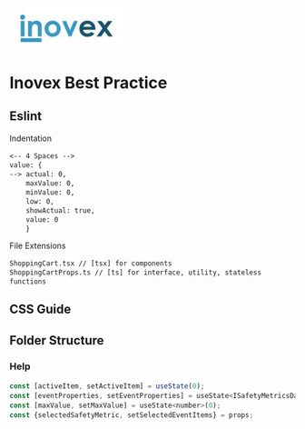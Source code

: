 <p>
<img src='Inovex-logo.jpg' width='200' alt='inovex logo'>
</p>

# Inovex Best Practice

## Eslint

Indentation
```
<-- 4 Spaces -->
value: {
--> actual: 0,
    maxValue: 0,
    minValue: 0,
    low: 0,
    showActual: true,
    value: 0
    }
```

File Extensions
```
ShoppingCart.tsx // [tsx] for components
ShoppingCartProps.ts // [ts] for interface, utility, stateless functions
```

## CSS Guide

## Folder Structure

### Help

```js
const [activeItem, setActiveItem] = useState(0); 
const [eventProperties, setEventProperties] = useState<ISafetyMetricsDataPoint[]>([]);
const [maxValue, setMaxValue] = useState<number>(0);
const {selectedSafetyMetric, setSelectedEventItems} = props;
```

